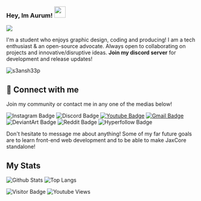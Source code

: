 ### Hey, Im Aurum! <img src="https://raw.githubusercontent.com/aemmadi/aemmadi/master/wave.gif" width="30">
[<img style="text-align: center" src="https://discord.c99.nl/widget/theme-3/302028587031330819.png">](https://aurum490.github.io/)

I'm a student who enjoys graphic design, coding and producing!
I am a tech enthusiast & an open-source advocate. Always open to collaborating on projects and innovative/disruptive ideas.
**Join my discord server** for development and release updates!

<img src="https://github-profile-trophy.vercel.app/?username=s3ansh33p&theme=onedark&margin-w=15&margin-h=15&column=7&v=2" alt="s3ansh33p" />

## 🔗 Connect with me

Join my community or contact me in any one of the medias below!

![Instagram Badge](https://img.shields.io/badge/Aurum-magenta?logo=Instagram&logoColor=black&link=instagram.com%2Faurumplayz%2F)
![Discord Badge](https://img.shields.io/badge/Aurum's_Gang-darkblue?logo=discord&logoColor=white&link=https%3A%2F%2Fdiscord.gg%2FezxTcQgzcz)
[![Youtube Badge](https://img.shields.io/badge/-Aurum-darkred?style=flat-square&logo=youtube&logoColor=white&link=https://www.youtube.com/c/aurumplayz)](https://www.youtube.com/c/aurumplayz)
[![Gmail Badge](https://img.shields.io/badge/-itzaurum.dev@gmail.com-c14438?style=flat-square&logo=Gmail&logoColor=white&link=mailto:itzaurum.dev@gmail.com)](mailto:itzaurum.dev@gmail.com)
![DeviantArt Badge](https://img.shields.io/badge/Aurum-darkgreen?logo=deviantart&logoColor=white&link=https%3A%2F%2Fwww.deviantart.com%2Fherathmlg)
![Reddit Badge](https://img.shields.io/badge/Aurum-orange?logo=reddit&logoColor=white&link=https%3A%2F%2Fwww.reddit.com%2Fuser%2FHerathMLG)
![Hyperfollow Badge](https://img.shields.io/badge/AurumHyperfollow-forestgreen?logo=linktree&logoColor=black&link=https%3A%2F%2Fhyperfollow.com%2Fitzaurum)

Don't hesitate to message me about anything!
Some of my far future goals are to learn front-end web development and to be able to make JaxCore standalone!

## My Stats

![Github Stats](https://github-readme-stats.vercel.app/api?username=aurum490&show_icons=true&count_private=true&include_all_commits=true&hide_border=true&bg_color=00000000&theme=merko)
![Top Langs](https://github-readme-stats.vercel.app/api/top-langs/?username=aemmadi&hide=TeX&layout=compact&theme=merko&bg_color=00000000&hide_border=true)


![Visitor Badge](https://visitor-badge.laobi.icu/badge?page_id=aurum490)
![Youtube Views](https://img.shields.io/youtube/channel/views/UC6OsXAfG2tlXp3HNsX7xSFg?style=plastic&logo=Youtube&logoColor=red)
